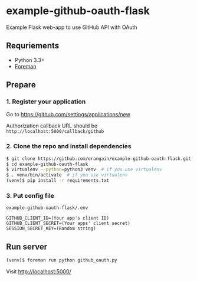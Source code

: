 example-github-oauth-flask
==========================

Example Flask web-app to use GitHub API with OAuth

Requriements
------------

- Python 3.3+
- [Foreman](https://github.com/ddollar/foreman)

Prepare
-------

### 1. Register your application

Go to https://github.com/settings/applications/new

Authorization callback URL should be `http://localhost:5000/callback/github` 

### 2. Clone the repo and install dependencies

```sh
$ git clone https://github.com/orangain/example-github-oauth-flask.git
$ cd example-github-oauth-flask
$ virtualenv --python=python3 venv  # if you use virtualenv
$ . venv/bin/activate  # if you use virtualenv
(venv)$ pip install -r requirements.txt
```

### 3. Put config file 

`example-github-oauth-flask/.env`

```
GITHUB_CLIENT_ID=(Your app's client ID)
GITHUB_CLIENT_SECRET=(Your apps' client secret)
SESSION_SECRET_KEY=(Random string)
```

Run server
----------

```sh
(venv)$ foreman run python github_oauth.py
```

Visit [http://localhost:5000/](http://localhost:5000/)
